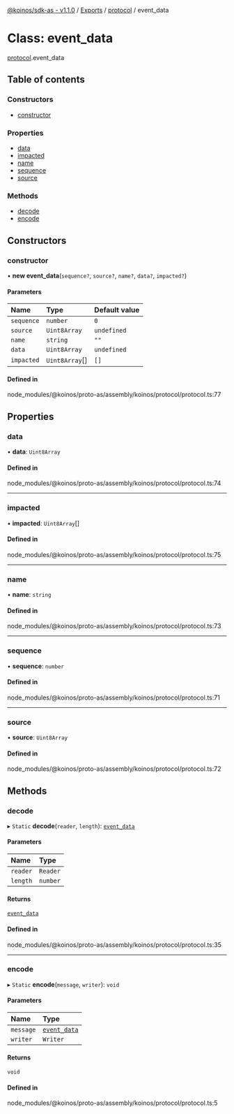[@koinos/sdk-as - v1.1.0](../README.md) / [Exports](../modules.md) / [protocol](../modules/protocol.md) / event\_data

# Class: event\_data

[protocol](../modules/protocol.md).event_data

## Table of contents

### Constructors

- [constructor](protocol.event_data.md#constructor)

### Properties

- [data](protocol.event_data.md#data)
- [impacted](protocol.event_data.md#impacted)
- [name](protocol.event_data.md#name)
- [sequence](protocol.event_data.md#sequence)
- [source](protocol.event_data.md#source)

### Methods

- [decode](protocol.event_data.md#decode)
- [encode](protocol.event_data.md#encode)

## Constructors

### constructor

• **new event_data**(`sequence?`, `source?`, `name?`, `data?`, `impacted?`)

#### Parameters

| Name | Type | Default value |
| :------ | :------ | :------ |
| `sequence` | `number` | `0` |
| `source` | `Uint8Array` | `undefined` |
| `name` | `string` | `""` |
| `data` | `Uint8Array` | `undefined` |
| `impacted` | `Uint8Array`[] | `[]` |

#### Defined in

node_modules/@koinos/proto-as/assembly/koinos/protocol/protocol.ts:77

## Properties

### data

• **data**: `Uint8Array`

#### Defined in

node_modules/@koinos/proto-as/assembly/koinos/protocol/protocol.ts:74

___

### impacted

• **impacted**: `Uint8Array`[]

#### Defined in

node_modules/@koinos/proto-as/assembly/koinos/protocol/protocol.ts:75

___

### name

• **name**: `string`

#### Defined in

node_modules/@koinos/proto-as/assembly/koinos/protocol/protocol.ts:73

___

### sequence

• **sequence**: `number`

#### Defined in

node_modules/@koinos/proto-as/assembly/koinos/protocol/protocol.ts:71

___

### source

• **source**: `Uint8Array`

#### Defined in

node_modules/@koinos/proto-as/assembly/koinos/protocol/protocol.ts:72

## Methods

### decode

▸ `Static` **decode**(`reader`, `length`): [`event_data`](protocol.event_data.md)

#### Parameters

| Name | Type |
| :------ | :------ |
| `reader` | `Reader` |
| `length` | `number` |

#### Returns

[`event_data`](protocol.event_data.md)

#### Defined in

node_modules/@koinos/proto-as/assembly/koinos/protocol/protocol.ts:35

___

### encode

▸ `Static` **encode**(`message`, `writer`): `void`

#### Parameters

| Name | Type |
| :------ | :------ |
| `message` | [`event_data`](protocol.event_data.md) |
| `writer` | `Writer` |

#### Returns

`void`

#### Defined in

node_modules/@koinos/proto-as/assembly/koinos/protocol/protocol.ts:5
